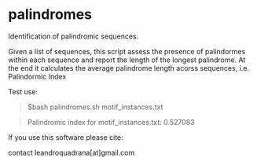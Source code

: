 # palindromes
Identification of palindromic sequences.

Given a list of sequences, this script assess the presence of palindormes within each sequence and report the length of the longest palindrome. At the end it calculates the average palindrome length acorss sequences, i.e. Palindormic Index

Test use:

>$bash palindromes.sh motif_instances.txt

>Palindromic index for motif_instances.txt: 0.527083


If you use this software please cite:

contact leandroquadrana[at]gmail.com

